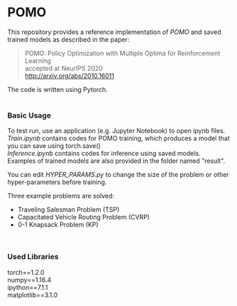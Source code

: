 # POMO

This repository provides a reference implementation of *POMO* and saved trained models as described in the paper:<br>
> POMO: Policy Optimization with Multiple Optima for Reinforcement Learning<br>
> accepted at NeurIPS 2020<br>
http://arxiv.org/abs/2010.16011

The code is written using Pytorch.<br>
<br>

### Basic Usage

To test run, use an application (e.g. Jupyter Notebook) to open ipynb files.<br>
*Train.ipynb* contains codes for POMO training, which produces a model that you can save using torch.save()<br>
*Inference.ipynb* contains codes for inference using saved models.<br>
Examples of trained models are also provided in the folder named "result".<br>

You can edit *HYPER_PARAMS.py* to change the size of the problem or other hyper-parameters before training. <br>

Three example problems are solved:<br>
- Traveling Salesman Problem (TSP) <br>
- Capacitated Vehicle Routing Problem (CVRP) <br>
- 0-1 Knapsack Problem (KP) <br>

<br>

### Used Libraries
torch==1.2.0<br>
numpy==1.16.4<br>
ipython==7.1.1<br>
matplotlib==3.1.0<br>


